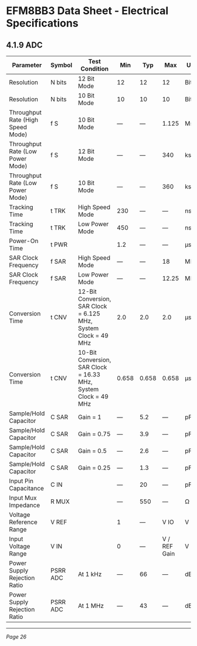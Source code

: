 # EFM8BB3 Data Sheet - Electrical Specifications

## 4.1.9 ADC

| Parameter                  | Symbol  | Test Condition                                               | Min  | Typ  | Max    | Unit  |
|----------------------------|---------|--------------------------------------------------------------|------|------|--------|-------|
| Resolution                 | N bits  | 12 Bit Mode                                                  | 12   | 12   | 12     | Bits  |
| Resolution                 | N bits  | 10 Bit Mode                                                  | 10   | 10   | 10     | Bits  |
| Throughput Rate (High Speed Mode) | f S     | 10 Bit Mode                                                  | —    | —    | 1.125  | Msps  |
| Throughput Rate (Low Power Mode)  | f S     | 12 Bit Mode                                                  | —    | —    | 340    | ksps  |
| Throughput Rate (Low Power Mode)  | f S     | 10 Bit Mode                                                  | —    | —    | 360    | ksps  |
| Tracking Time              | t TRK   | High Speed Mode                                              | 230  | —    | —      | ns    |
| Tracking Time              | t TRK   | Low Power Mode                                               | 450  | —    | —      | ns    |
| Power-On Time              | t PWR   |                                                              | 1.2  | —    | —      | μs    |
| SAR Clock Frequency        | f SAR   | High Speed Mode                                              | —    | —    | 18     | MHz   |
| SAR Clock Frequency        | f SAR   | Low Power Mode                                               | —    | —    | 12.25  | MHz   |
| Conversion Time            | t CNV   | 12-Bit Conversion, SAR Clock = 6.125 MHz, System Clock = 49 MHz | 2.0  | 2.0  | 2.0    | μs    |
| Conversion Time            | t CNV   | 10-Bit Conversion, SAR Clock = 16.33 MHz, System Clock = 49 MHz | 0.658| 0.658| 0.658  | μs    |
| Sample/Hold Capacitor      | C SAR   | Gain = 1                                                    | —    | 5.2  | —      | pF    |
| Sample/Hold Capacitor      | C SAR   | Gain = 0.75                                                 | —    | 3.9  | —      | pF    |
| Sample/Hold Capacitor      | C SAR   | Gain = 0.5                                                  | —    | 2.6  | —      | pF    |
| Sample/Hold Capacitor      | C SAR   | Gain = 0.25                                                 | —    | 1.3  | —      | pF    |
| Input Pin Capacitance      | C IN    |                                                              | —    | 20   | —      | pF    |
| Input Mux Impedance        | R MUX   |                                                              | —    | 550  | —      | Ω     |
| Voltage Reference Range    | V REF   |                                                              | 1    | —    | V IO   | V     |
| Input Voltage Range        | V IN    |                                                              | 0    | —    | V / REF Gain | V |
| Power Supply Rejection Ratio | PSRR ADC | At 1 kHz                                                  | —    | 66   | —      | dB    |
| Power Supply Rejection Ratio | PSRR ADC | At 1 MHz                                                  | —    | 43   | —      | dB    |

---

*Page 26*